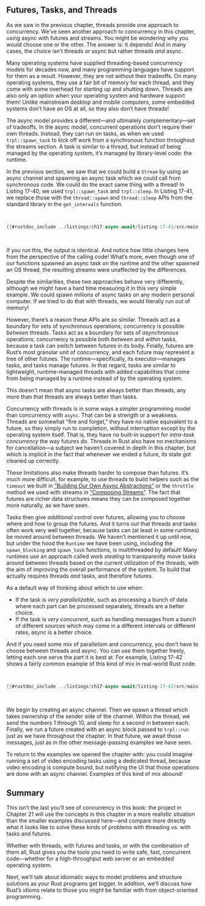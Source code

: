 ## Futures, Tasks, and Threads

As we saw in the previous chapter, threads provide one approach to concurrency.
We’ve seen another approach to concurrency in this chapter, using async with
futures and streams. You might be wondering why you would choose one or the
other. The answer is: it depends! And in many cases, the choice isn’t threads
*or* async but rather threads *and* async.

Many operating systems have supplied threading-based concurrency models for
decades now, and many programming languages have support for them as a result.
However, they are not without their tradeoffs. On many operating systems, they
use a fair bit of memory for each thread, and they come with some overhead for
starting up and shutting down. Threads are also only an option when your
operating system and hardware support them! Unlike mainstream desktop and mobile
computers, some embedded systems don’t have an OS at all, so they also don’t
have threads!

The async model provides a different—and ultimately complementary—set of
tradeoffs. In the async model, concurrent operations don’t require their own
threads. Instead, they can run on tasks, as when we used `trpl::spawn_task` to
kick off work from a synchronous function throughout the streams section. A task
is similar to a thread, but instead of being managed by the operating system,
it’s managed by library-level code: the runtime.

In the previous section, we saw that we could build a `Stream` by using an async
channel and spawning an async task which we could call from synchronous code. We
could do the exact same thing with a thread! In Listing 17-40, we used
`trpl::spawn_task` and `trpl::sleep`. In Listing 17-41, we replace those with
the `thread::spawn` and `thread::sleep` APIs from the standard library in the
`get_intervals` function.

<Listing number="17-41" caption="Using the `std::thread` APIs instead of the async `trpl` APIs for the `get_intervals` function" file-name="src/main.rs">

```rust
{{#rustdoc_include ../listings/ch17-async-await/listing-17-41/src/main.rs:threads}}
```

</Listing>

If you run this, the output is identical. And notice how little changes here
from the perspective of the calling code! What’s more, even though one of our
functions spawned an async task on the runtime and the other spawned an
OS thread, the resulting streams were unaffected by the differences.

Despite the similarities, these two approaches behave very differently, although
we might have a hard time measuring it in this very simple example. We could
spawn millions of async tasks on any modern personal computer. If we tried to do
that with threads, we would literally run out of memory!

However, there’s a reason these APIs are so similar. Threads act as a boundary
for sets of synchronous operations; concurrency is possible *between* threads.
Tasks act as a boundary for sets of *asynchronous* operations; concurrency is
possible both *between* and *within* tasks, because a task can switch between
futures in its body. Finally, futures are Rust’s most granular unit of
concurrency, and each future may represent a tree of other futures. The
runtime—specifically, its executor—manages tasks, and tasks manage futures. In
that regard, tasks are similar to lightweight, runtime-managed threads with
added capabilities that come from being managed by a runtime instead of by the
operating system.

This doesn’t mean that async tasks are always better than threads, any more than
that threads are always better than tasks.

Concurrency with threads is in some ways a simpler programming model than
concurrency with `async`. That can be a strength or a weakness. Threads are
somewhat “fire and forget,” they have no native equivalent to a future, so they
simply run to completion, without interruption except by the operating system
itself. That is, they have no built-in support for *intra-task concurrency* the
way futures do. Threads in Rust also have no mechanisms for cancellation—a
subject we haven’t covered in depth in this chapter, but which is implicit in
the fact that whenever we ended a future, its state got cleaned up correctly.

These limitations also make threads harder to compose than futures. It’s much
more difficult, for example, to use threads to build helpers such as the
`timeout` we built in [“Building Our Own Async Abstractions”][combining-futures]
or the `throttle` method we used with streams in [“Composing Streams”][streams].
The fact that futures are richer data structures means they can be composed
together more naturally, as we have seen.

Tasks then give *additional* control over futures, allowing you to choose where
and how to group the futures. And it turns out that threads and tasks often
work very well together, because tasks can (at least in some runtimes) be moved
around between threads. We haven’t mentioned it up until now, but under the
hood the `Runtime` we have been using, including the `spawn_blocking` and
`spawn_task` functions, is multithreaded by default! Many runtimes use an
approach called *work stealing* to transparently move tasks around between
threads based on the current utilization of the threads, with the aim of
improving the overall performance of the system. To build that actually requires
threads *and* tasks, and therefore futures.

As a default way of thinking about which to use when:

- If the task is *very parallelizable*, such as processing a bunch of data where
  each part can be processed separately, threads are a better choice.
- If the task is *very concurrent*, such as handling messages from a bunch of
  different sources which may come in a different intervals or different rates,
  async is a better choice.

And if you need some mix of parallelism and concurrency, you don’t have to
choose between threads and async. You can use them together freely, letting each
one serve the part it is best at. For example, Listing 17-42 shows a fairly
common example of this kind of mix in real-world Rust code.

<Listing number="17-42" caption="Sending messages with blocking code in a thread and awaiting the messages in an async block" file-name="src/main.rs">

```rust
{{#rustdoc_include ../listings/ch17-async-await/listing-17-42/src/main.rs:all}}
```

</Listing>

We begin by creating an async channel. Then we spawn a thread which takes
ownership of the sender side of the channel. Within the thread, we send the
numbers 1 through 10, and sleep for a second in between each. Finally, we run a
future created with an async block passed to `trpl::run` just as we have
throughout the chapter. In that future, we await those messages, just as in
the other message-passing examples we have seen.

To return to the examples we opened the chapter with: you could imagine running
a set of video encoding tasks using a dedicated thread, because video encoding
is compute bound, but notifying the UI that those operations are done with an
async channel. Examples of this kind of mix abound!

## Summary

This isn’t the last you’ll see of concurrency in this book: the project in
Chapter 21 will use the concepts in this chapter in a more realistic situation
than the smaller examples discussed here—and compare more directly what it looks
like to solve these kinds of problems with threading vs. with tasks and futures.

Whether with threads, with futures and tasks, or with the combination of them
all, Rust gives you the tools you need to write safe, fast, concurrent
code—whether for a high-throughput web server or an embedded operating system.

Next, we’ll talk about idiomatic ways to model problems and structure solutions
as your Rust programs get bigger. In addition, we’ll discuss how Rust’s idioms
relate to those you might be familiar with from object-oriented programming.


[combining-futures]: ch17-03-more-futures.html#building-our-own-async-abstractions
[streams]: ch17-04-streams.html#composing-streams
